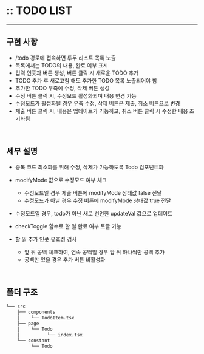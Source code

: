 # :: TODO LIST

---

## 구현 사항

- /todo 경로에 접속하면 투두 리스트 목록 노출
- 목록에서는 TODO의 내용, 완료 여부 표시
- 입력 인풋과 버튼 생성, 버튼 클릭 시 새로운 TODO 추가
- TODO 추가 후 새로고침 해도 추가한 TODO 목록 노출되어야 함
- 추가한 TODO 우측에 수정, 삭제 버튼 생성
- 수정 버튼 클릭 시, 수정모드 활성화되며 내용 변경 가능
- 수정모드가 활성화될 경우 우측 수정, 삭제 버튼은 제출, 취소 버튼으로 변경
- 제출 버튼 클릭 시, 내용은 업데이트가 가능하고, 취소 버튼 클릭 시 수정한 내용 초기화됨

<br/>

## 세부 설명

- 중복 코드 최소화를 위해 수정, 삭제가 가능하도록 Todo 컴포넌트화

- modifyMode 값으로 수정모드 여부 체크

  - 수정모드일 경우 제출 버튼에 modifyMode 상태값 false 전달
  - 수정모드가 아닐 경우 수정 버튼에 modifyMode 상태값 true 전달

- 수정모드일 경우, todo가 아닌 새로 선언한 updateVal 값으로 업데이트

- checkToggle 함수로 할 일 완료 여부 토글 가능

- 할 일 추가 인풋 유효성 검사
  - 앞 뒤 공백 체크하여, 연속 공백일 경우 앞 뒤 하나씩만 공백 추가
  - 공백만 있을 경우 추가 버튼 비활성화

<br/>

## 폴더 구조

```bash
└── src
    ├── components
    │    └── TodoItem.tsx
    ├── page
    │    └── Todo
    │          └── index.tsx
    └── constant
         └── Todo
```
